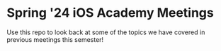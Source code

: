 # Spring '24 iOS Academy Meetings

Use this repo to look back at some of the topics we have covered in previous meetings this semester!
